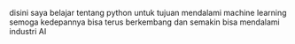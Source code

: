 disini saya belajar tentang python untuk tujuan mendalami machine learning
semoga kedepannya bisa terus berkembang dan semakin bisa mendalami industri AI
